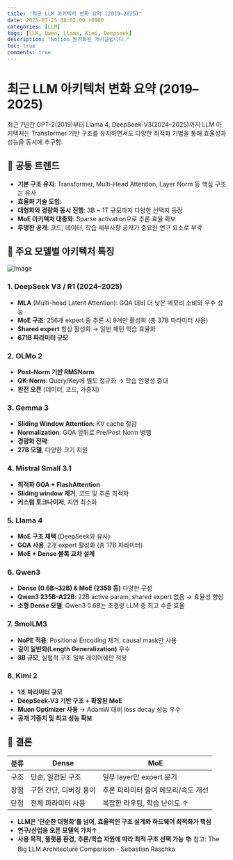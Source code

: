 ```yaml
---
title: "최근 LLM 아키텍처 변화 요약 (2019–2025)"
date: 2025-07-25 08:02:00 +0900
categories: [LLM]
tags: [LLM, Qwen, Llama, Kimi, Deepseek]
description: "Notion 동기화된 게시글입니다."
toc: true
comments: true
---
```


# 최근 LLM 아키텍처 변화 요약 (2019–2025)

최근 7년간 GPT-2(2019)부터 Llama 4, DeepSeek-V3(2024–2025)까지 LLM 아키텍처는 Transformer 기반 구조를 유지하면서도 다양한 최적화 기법을 통해 효율성과 성능을 동시에 추구함.

## 🔑 공통 트렌드

- **기본 구조 유지**: Transformer, Multi-Head Attention, Layer Norm 등 핵심 구조는 유사
- **효율화 기술 도입**:
- **대형화와 경량화 동시 진행**: 3B ~ 1T 규모까지 다양한 선택지 등장
- **MoE 아키텍처 대중화**: Sparse activation으로 추론 효율 확보
- **투명한 공개**: 코드, 데이터, 학습 세부사항 공개가 중요한 연구 요소로 부각
## 📌 주요 모델별 아키텍처 특징

![Image](https://prod-files-secure.s3.us-west-2.amazonaws.com/e6db513d-ec54-40ff-aa74-2487b0bcfe15/ac24fdd3-febf-45c7-8e99-afb6446591d8/image.png?X-Amz-Algorithm=AWS4-HMAC-SHA256&X-Amz-Content-Sha256=UNSIGNED-PAYLOAD&X-Amz-Credential=ASIAZI2LB466RUW5SX26%2F20250726%2Fus-west-2%2Fs3%2Faws4_request&X-Amz-Date=20250726T181027Z&X-Amz-Expires=3600&X-Amz-Security-Token=IQoJb3JpZ2luX2VjEDYaCXVzLXdlc3QtMiJIMEYCIQDJkcaVF1XJPRqvtlymQO%2BFYGo7hRm6JzQi%2BffBM77TegIhAJ8fK%2F5bcpbw%2FhJscJNUWFIO5%2FioHH6gUjJoPDCqHc8FKv8DCF8QABoMNjM3NDIzMTgzODA1IgxzIJuQuyS8CezluxIq3AMq%2FYB8PFIDBJ%2Bc5E6EfE3K14r%2FOvL8PuzBFNjGAMaiLFPEgX%2BdROFZEh3CxVl%2FEynO1vcol81RBndAZrtaEwkvfQHIVZuKfOJMt0WALNhc6DTmjf%2By7ZGF07iNUbdyCh8%2BET02KRVSfJ%2BtQAlIi5zeT69tO4rMuCXkUsAeA%2FaMzh7HcDNn29%2B3ePU1AZW41eTeJ9%2B8rWfMnTdZBpw%2BFKse0AXVJJqrFp1OVrDi8pc%2F6O7zBcHlqIrioEvX9NfIac6YNlaTNWz7uKVHgqv6hI4ZxnQ0os5A3nQjcPy62RzZgmVrT4YiqIlaS67tHMqSBdwRmDk9vH6XdrSQ8S3OQccw83Mfblo25r9EA2jErwSUPPyEGrbgwts%2Fvfb4JKpj%2Fsd1EOjwFs0tWbdI5Lq635sICEhSSaa0%2BTuijBgHSZHbqR%2FIitlVRkCAf4H4vTqa91bqkbcIQitIxWsoGv9ttw7o5HRoCGsglK14Z8RABA6cwz8uFUay6tDJw3EFpw%2FwiVDjeiJzBf7phj6gYfKbZldSlkJSvCJbUQ2OiMIRp19%2FhpnIxuWyaUxXM8DfX88IpKlQam9PbTygZF5sq2wZS4b5E7RKG2Rwq7qmlWbjRPxxLFBxEKT5zeOo0JX%2BSjDJwZPEBjqkARSod0XEK1tIe7xbhwhANL10klOoWbyOOWufPtpVdIcQUWzufUuxzr%2BEaSet0pmElLVM0j2qnfUyKBW4qyLrAKiZkUSY1IBCaXYkViGbDHeAe%2BTBQsTolB1VHh2DEzv2ZEaXhbB5TIYdeZ7Wk7ODUjuFkO1FC5Ab5w0x4mEvRIwJp4K4r2As4CizFJeAP0N9rWmVp2NXIAlpWrKewoW85EjfTjEW&X-Amz-Signature=1a8a0106c2c5812b2f1e5dab609606b815e765d2855b8f4b5c052f82baaa0110&X-Amz-SignedHeaders=host&x-amz-checksum-mode=ENABLED&x-id=GetObject)

### 1. DeepSeek V3 / R1 (2024–2025)

- **MLA** (Multi-head Latent Attention): GQA 대비 더 낮은 메모리 소비와 우수 성능
- **MoE 구조**: 256개 expert 중 추론 시 9개만 활성화 (총 37B 파라미터 사용)
- **Shared expert** 항상 활성화 → 일반 패턴 학습 효율화
- **671B 파라미터 규모**
### 2. OLMo 2

- **Post-Norm 기반 RMSNorm**
- **QK-Norm**: Query/Key에 별도 정규화 → 학습 안정성 증대
- **완전 오픈** (데이터, 코드, 가중치)
### 3. Gemma 3

- **Sliding Window Attention**: KV cache 절감
- **Normalization**: GQA 앞뒤로 Pre/Post Norm 병행
- **경량화 전략**:
- **27B 모델**, 다양한 크기 지원
### 4. Mistral Small 3.1

- **최적화 GQA + FlashAttention**
- **Sliding window 제거**, 코드 및 추론 최적화
- **커스텀 토크나이저**, 지연 최소화
### 5. Llama 4

- **MoE 구조 채택** (DeepSeek와 유사)
- **GQA 사용**, 2개 expert 활성화 (총 17B 파라미터)
- **MoE + Dense 블록 교차 설계**
### 6. Qwen3

- **Dense (0.6B~32B) & MoE (235B 등)** 다양한 구성
- **Qwen3 235B-A22B**: 22B active param, shared expert 없음 → 효율성 향상
- **소형 Dense 모델**: Qwen3 0.6B는 초경량 LLM 중 최고 수준 효율
### 7. SmolLM3

- **NoPE 적용**: Positional Encoding 제거, causal mask만 사용
- **길이 일반화(Length Generalization)** 우수
- **3B 규모**, 실험적 구조 일부 레이어에만 적용
### 8. Kimi 2

- **1조 파라미터 규모**
- **DeepSeek-V3 기반 구조 + 확장된 MoE**
- **Muon Optimizer 사용** → AdamW 대비 loss decay 성능 우수
- **공개 가중치 및 최고 성능 확보**
## 🧩 결론

| 분류 | Dense | MoE |
| --- | --- | --- |
| 구조 | 단순, 일관된 구조 | 일부 layer만 expert 분기 |
| 장점 | 구현 간단, 디버깅 용이 | 추론 파라미터 줄여 메모리/속도 개선 |
| 단점 | 전체 파라미터 사용 | 복잡한 라우팅, 학습 난이도 ↑ |

- **LLM은 ‘단순한 대형화’를 넘어, 효율적인 구조 설계와 하드웨어 최적화가 핵심**
- **연구/산업용 오픈 모델의 가치↑**
- **사용 목적, 플랫폼 환경, 추론/학습 자원에 따라 최적 구조 선택 가능**
📚 참고: The Big LLM Architecture Comparison - Sebastian Raschka


